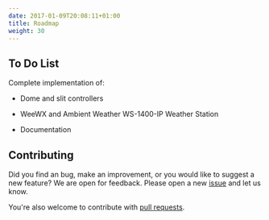 ```yaml
---
date: 2017-01-09T20:08:11+01:00
title: Roadmap
weight: 30
---
```


## To Do List

Complete implementation of:

* Dome and slit controllers

* WeeWX and Ambient Weather WS-1400-IP Weather Station

* Documentation

## Contributing

Did you find an bug, make an improvement, or you would like to suggest
a new feature? We are open for feedback. Please open a new
[issue](https://github.com/jgettys/Ario/issues) and let us know.

You're also welcome to contribute with [pull
requests](https://github.com/jgettys/Ario/pulls).
